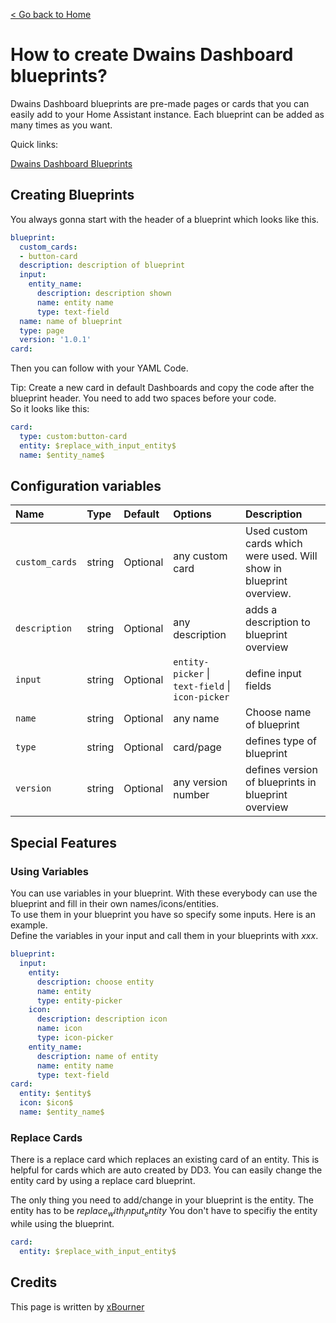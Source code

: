 [< Go back to Home](../index.md)

# How to create Dwains Dashboard blueprints?


Dwains Dashboard blueprints are pre-made pages or cards that you can easily add to your Home Assistant instance. Each blueprint can be added as many times as you want.

Quick links:

[Dwains Dashboard Blueprints](https://github.com/dwainscheeren/dwains-dashboard-blueprints)

## Creating Blueprints

You always gonna start with the header of a blueprint which looks like this.

````yaml
blueprint:
  custom_cards:
  - button-card
  description: description of blueprint
  input:
    entity_name:
      description: description shown
      name: entity name
      type: text-field
  name: name of blueprint
  type: page
  version: '1.0.1'
card:  
````

Then you can follow with your YAML Code. 

Tip: Create a new card in default Dashboards and copy the code after the blueprint header. You need to add two spaces before your code. 
<br> So it looks like this:

````yaml
card:
  type: custom:button-card
  entity: $replace_with_input_entity$
  name: $entity_name$
````


## Configuration variables


| Name                | Type    | Default         | Options                                   | Description                                                                |
| :------------------ | :------ | :---------------| :---------------------------              | :------------------------------------------------------------------------  |
| `custom_cards`      | string  | Optional        | any custom card                           |  Used custom cards which were used. Will show in blueprint overview.       |
| `description`       | string  | Optional        | any description                           |  adds a description to blueprint overview                                  |
| `input`             | string  | Optional        | `entity-picker` \| `text-field` \| `icon-picker`  |  define input fields                                                       |
| `name`              | string  | Optional        | any name                                  |  Choose name of blueprint                                                  |
| `type`              | string  | Optional        | card/page                                 |  defines type of blueprint                                                 |
| `version`           | string  | Optional        | any version number                        |  defines version of blueprints in blueprint overview                       |

## Special Features
### Using Variables

You can use variables in your blueprint. With these everybody can use the blueprint and fill in their own names/icons/entities.
<br>To use them in your blueprint you have so specify some inputs. Here is an example.
<br>Define the variables in your input and call them in your blueprints with $xxx$.

````yaml
blueprint:
  input:
    entity:
      description: choose entity
      name: entity
      type: entity-picker
    icon:
      description: description icon
      name: icon
      type: icon-picker  
    entity_name:
      description: name of entity
      name: entity name
      type: text-field      
card:  
  entity: $entity$
  icon: $icon$
  name: $entity_name$
````

### Replace Cards

There is a replace card which replaces an existing card of an entity. This is helpful for cards which are auto created by DD3.
You can easily change the entity card by using a replace card blueprint.

The only thing you need to add/change in your blueprint is the entity. The entity has to be $replace_with_input_entity$
You don't have to specifiy the entity while using the blueprint.

````yaml
card:
  entity: $replace_with_input_entity$
````

## Credits

This page is written by [xBourner](https://github.com/xbourner)
